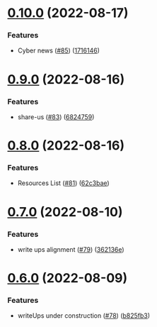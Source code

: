 # [0.10.0](https://github.com/thecyberworld/thecyberhub.org/compare/v0.9.0...v0.10.0) (2022-08-17)


### Features

* Cyber news ([#85](https://github.com/thecyberworld/thecyberhub.org/issues/85)) ([1716146](https://github.com/thecyberworld/thecyberhub.org/commit/1716146b5bed7e1ae88f14ddcf16b4f439c58af3))



# [0.9.0](https://github.com/thecyberworld/thecyberhub.org/compare/v0.8.0...v0.9.0) (2022-08-16)


### Features

* share-us ([#83](https://github.com/thecyberworld/thecyberhub.org/issues/83)) ([6824759](https://github.com/thecyberworld/thecyberhub.org/commit/6824759bdca612033793cd26b57bc8ee74055609))



# [0.8.0](https://github.com/thecyberworld/thecyberhub.org/compare/v0.7.0...v0.8.0) (2022-08-16)


### Features

* Resources List ([#81](https://github.com/thecyberworld/thecyberhub.org/issues/81)) ([62c3bae](https://github.com/thecyberworld/thecyberhub.org/commit/62c3baec14b29c24e63135631b15f6854f33502c))



# [0.7.0](https://github.com/thecyberworld/thecyberhub.org/compare/v0.6.0...v0.7.0) (2022-08-10)


### Features

* write ups alignment ([#79](https://github.com/thecyberworld/thecyberhub.org/issues/79)) ([362136e](https://github.com/thecyberworld/thecyberhub.org/commit/362136e0d6f8ee0bb224f2d66b8208f22e25bbc7))



# [0.6.0](https://github.com/thecyberworld/thecyberhub.org/compare/v0.5.0...v0.6.0) (2022-08-09)


### Features

* writeUps under construction ([#78](https://github.com/thecyberworld/thecyberhub.org/issues/78)) ([b825fb3](https://github.com/thecyberworld/thecyberhub.org/commit/b825fb3e26b131793544b0fee6c09bc5cb543907))



